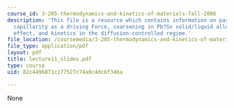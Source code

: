 ```yaml
---
course_id: 3-205-thermodynamics-and-kinetics-of-materials-fall-2006
description: 'This file is a resource which contains information on particle coarsening:
  capillarity as a driving Force, coarsening in Pb?Sn solid/liquid alloys, Gibbs-Thomson
  effect, and kinetics in the diffusion-controlled regime.'
file_location: /coursemedia/3-205-thermodynamics-and-kinetics-of-materials-fall-2006/82c4496871c177527c74a0c4dc6f34ba_lecture11_slides.pdf
file_type: application/pdf
layout: pdf
title: lecture11_slides.pdf
type: course
uid: 82c4496871c177527c74a0c4dc6f34ba

---
```

None